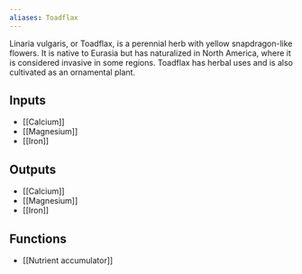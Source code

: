 ```yaml
---
aliases: Toadflax
---
```

Linaria vulgaris, or Toadflax, is a perennial herb with yellow snapdragon-like flowers. It is native to Eurasia but has naturalized in North America, where it is considered invasive in some regions. Toadflax has herbal uses and is also cultivated as an ornamental plant.
## Inputs
- [[Calcium]]
- [[Magnesium]] 
- [[Iron]]

## Outputs
- [[Calcium]]
- [[Magnesium]] 
- [[Iron]]

## Functions
- [[Nutrient accumulator]]